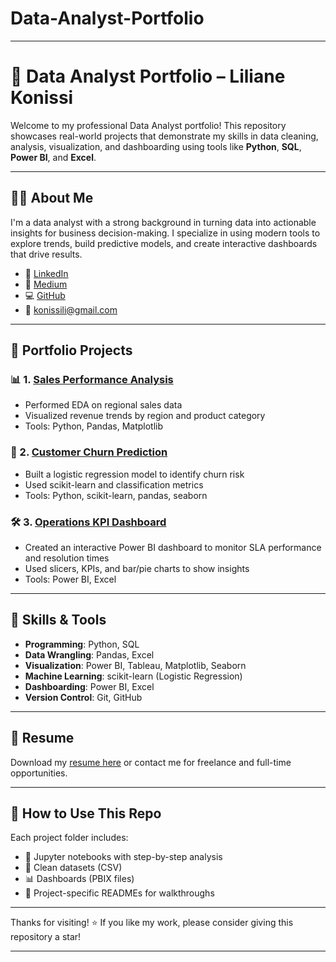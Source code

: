 # Data-Analyst-Portfolio


---
# 💼 Data Analyst Portfolio – Liliane Konissi

Welcome to my professional Data Analyst portfolio! This repository showcases real-world projects that demonstrate my skills in data cleaning, analysis, visualization, and dashboarding using tools like **Python**, **SQL**, **Power BI**, and **Excel**.

---

## 👩‍💻 About Me

I'm a data analyst with a strong background in turning data into actionable insights for business decision-making. I specialize in using modern tools to explore trends, build predictive models, and create interactive dashboards that drive results.

- 🔗 [LinkedIn](https://www.linkedin.com/in/liliane-2021/)
- 📝 [Medium](https://medium.com/@lilnya79)
- 💻 [GitHub](https://github.com/lily4499)
- 📧 konissili@gmail.com

---

## 📂 Portfolio Projects

### 📊 1. [Sales Performance Analysis](./1-sales-performance-analysis/README.md)
- Performed EDA on regional sales data
- Visualized revenue trends by region and product category
- Tools: Python, Pandas, Matplotlib

### 🔄 2. [Customer Churn Prediction](./2-customer-churn-prediction/README.md)
- Built a logistic regression model to identify churn risk
- Used scikit-learn and classification metrics
- Tools: Python, scikit-learn, pandas, seaborn

### 🛠️ 3. [Operations KPI Dashboard](./3-operations-kpi-dashboard/README.md)
- Created an interactive Power BI dashboard to monitor SLA performance and resolution times
- Used slicers, KPIs, and bar/pie charts to show insights
- Tools: Power BI, Excel

---

## 🧰 Skills & Tools

- **Programming**: Python, SQL
- **Data Wrangling**: Pandas, Excel
- **Visualization**: Power BI, Tableau, Matplotlib, Seaborn
- **Machine Learning**: scikit-learn (Logistic Regression)
- **Dashboarding**: Power BI, Excel
- **Version Control**: Git, GitHub

---

## 📄 Resume

Download my [resume here](./resume.pdf) or contact me for freelance and full-time opportunities.

---

## 📌 How to Use This Repo

Each project folder includes:
- 📘 Jupyter notebooks with step-by-step analysis
- 📁 Clean datasets (CSV)
- 📊 Dashboards (PBIX files)
- 📄 Project-specific READMEs for walkthroughs

---

Thanks for visiting! ⭐ If you like my work, please consider giving this repository a star!


---
